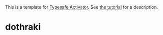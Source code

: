 This is a template for [Typesafe Activator](http://typesafe.com/platform/getstarted). See [the tutorial](tutorial/index.html) for a description.
# dothraki
